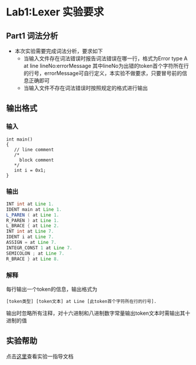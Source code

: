 # Lab1:Lexer 实验要求

## Part1 词法分析
- 本次实验需要完成词法分析，要求如下
    - 当输入文件存在词法错误时报告词法错误在哪一行，格式为Error type A at line lineNo:errorMessage 其中lineNo为出错的token首个字符所在行的行号，errorMessage可自行定义，本实验不做要求，只要冒号前的信息正确即可
    - 当输入文件不存在词法错误时按照规定的格式进行输出

## 输出格式

### 输入

```SysY
int main() 
{
   // line comment
   /* 
     block comment
   */
   int i = 0x1;
}
```

### 输出

```java
INT int at Line 1.
IDENT main at Line 1.
L_PAREN ( at Line 1.
R_PAREN ) at Line 1.
L_BRACE { at Line 2.
INT int at Line 7.
IDENT i at Line 7.
ASSIGN = at Line 7.
INTEGR_CONST 1 at Line 7.
SEMICOLON ; at Line 7.
R_BRACE } at Line 8.

```
### 解释
每行输出一个token的信息，输出格式为 
```
[token类型] [token文本] at Line [此token首个字符所在行的行号].
```
输出时忽略所有注释，对十六进制和八进制数字常量输出token文本时需输出其十进制的值

## 实验帮助
点击[这里](lab1-lexer/help.md)查看实验一指导文档